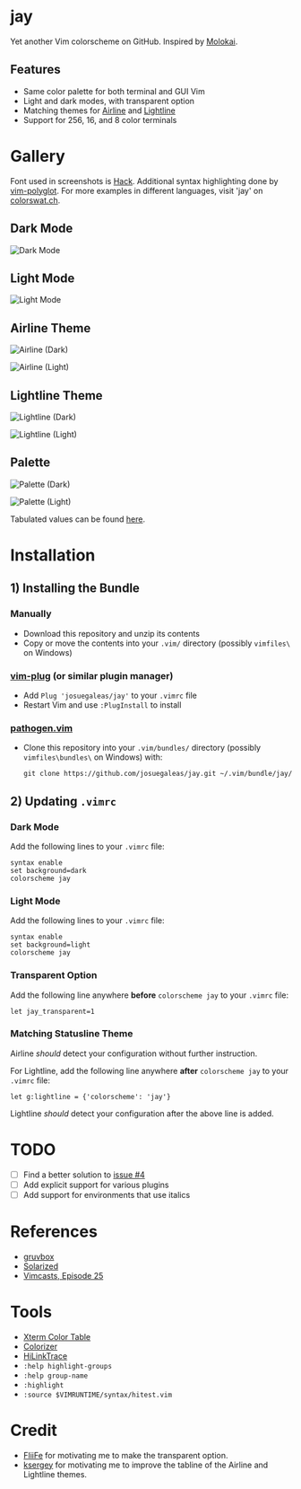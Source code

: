 # jay
Yet another Vim colorscheme on GitHub. Inspired by [Molokai](https://github.com/tomasr/molokai).

## Features
- Same color palette for both terminal and GUI Vim
- Light and dark modes, with transparent option
- Matching themes for [Airline](https://github.com/vim-airline/vim-airline) and [Lightline](https://github.com/itchyny/lightline.vim)
- Support for 256, 16, and 8 color terminals

# Gallery
Font used in screenshots is [Hack](https://github.com/source-foundry/Hack). Additional syntax highlighting done by [vim-polyglot](https://github.com/sheerun/vim-polyglot). For more examples in different languages, visit 'jay' on [colorswat.ch](http://colorswat.ch/vim/schemes/jay).

## Dark Mode
![Dark Mode](https://raw.githubusercontent.com/josuegaleas/jay-images/master/sample_Dark.png?raw=true)

## Light Mode
![Light Mode](https://raw.githubusercontent.com/josuegaleas/jay-images/master/sample_Light.png?raw=true)

## Airline Theme
![Airline (Dark)](https://raw.githubusercontent.com/josuegaleas/jay-images/master/statusline_Airline_Dark.png?raw=true)

![Airline (Light)](https://raw.githubusercontent.com/josuegaleas/jay-images/master/statusline_Airline_Light.png?raw=true)

## Lightline Theme
![Lightline (Dark)](https://raw.githubusercontent.com/josuegaleas/jay-images/master/statusline_Lightline_Dark.png?raw=true)

![Lightline (Light)](https://raw.githubusercontent.com/josuegaleas/jay-images/master/statusline_Lightline_Light.png?raw=true)

## Palette
![Palette (Dark)](https://raw.githubusercontent.com/josuegaleas/jay-images/master/palette_Dark.png?raw=true)

![Palette (Light)](https://raw.githubusercontent.com/josuegaleas/jay-images/master/palette_Light.png?raw=true)

Tabulated values can be found [here](./PALETTE.md).

# Installation
## 1) Installing the Bundle
### Manually
- Download this repository and unzip its contents
- Copy or move the contents into your `.vim/` directory (possibly `vimfiles\` on Windows)

### [vim-plug](https://github.com/junegunn/vim-plug) (or similar plugin manager)
- Add `Plug 'josuegaleas/jay'` to your `.vimrc` file
- Restart Vim and use `:PlugInstall` to install

### [pathogen.vim](https://github.com/tpope/vim-pathogen)
- Clone this repository into your `.vim/bundles/` directory (possibly `vimfiles\bundles\` on Windows) with:
	```Shell
	git clone https://github.com/josuegaleas/jay.git ~/.vim/bundle/jay/
	```

## 2) Updating `.vimrc`
### Dark Mode
Add the following lines to your `.vimrc` file:
```Vim script
syntax enable
set background=dark
colorscheme jay
```

### Light Mode
Add the following lines to your `.vimrc` file:
```Vim script
syntax enable
set background=light
colorscheme jay
```

### Transparent Option
Add the following line anywhere **before** `colorscheme jay` to your `.vimrc` file:
```Vim script
let jay_transparent=1
```

### Matching Statusline Theme
Airline *should* detect your configuration without further instruction.

For Lightline, add the following line anywhere **after** `colorscheme jay` to your `.vimrc` file:
```Vim script
let g:lightline = {'colorscheme': 'jay'}
```
Lightline *should* detect your configuration after the above line is added.

# TODO
- [ ] Find a better solution to [issue #4](https://github.com/josuegaleas/jay/issues/4)
- [ ] Add explicit support for various plugins
- [ ] Add support for environments that use italics

# References
- [gruvbox](https://github.com/morhetz/gruvbox)
- [Solarized](https://github.com/altercation/vim-colors-solarized)
- [Vimcasts, Episode 25](http://vimcasts.org/episodes/creating-colorschemes-for-vim/)

# Tools
- [Xterm Color Table](https://github.com/guns/xterm-color-table.vim)
- [Colorizer](https://github.com/chrisbra/Colorizer)
- [HiLinkTrace](https://github.com/gerw/vim-HiLinkTrace)
- `:help highlight-groups`
- `:help group-name`
- `:highlight`
- `:source $VIMRUNTIME/syntax/hitest.vim`

# Credit
- [FliiFe](https://github.com/FliiFe) for motivating me to make the transparent option.
- [ksergey](https://github.com/ksergey) for motivating me to improve the tabline of the Airline and Lightline themes.

